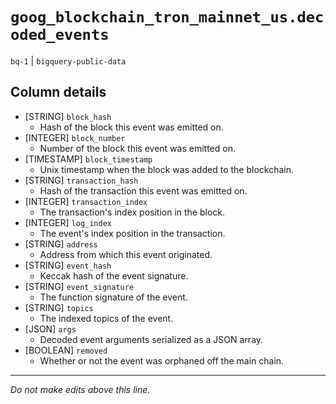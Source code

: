 # `goog_blockchain_tron_mainnet_us.decoded_events`
`bq-1` | `bigquery-public-data`

## Column details
* [STRING]    `block_hash`
  - Hash of the block this event was emitted on.
* [INTEGER]   `block_number`
  - Number of the block this event was emitted on.
* [TIMESTAMP] `block_timestamp`
  - Unix timestamp when the block was added to the blockchain.
* [STRING]    `transaction_hash`
  - Hash of the transaction this event was emitted on.
* [INTEGER]   `transaction_index`
  - The transaction's index position in the block.
* [INTEGER]   `log_index`
  - The event's index position in the transaction.
* [STRING]    `address`
  - Address from which this event originated.
* [STRING]    `event_hash`
  - Keccak hash of the event signature.
* [STRING]    `event_signature`
  - The function signature of the event.
* [STRING]    `topics`
  - The indexed topics of the event.
* [JSON]      `args`
  - Decoded event arguments serialized as a JSON array.
* [BOOLEAN]   `removed`
  - Whether or not the event was orphaned off the main chain.

-------------------------------------------------------------------------------
*Do not make edits above this line.*
